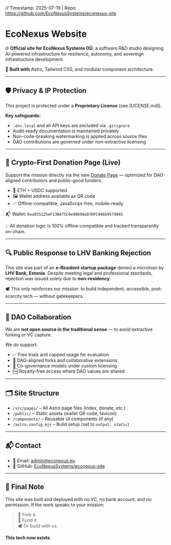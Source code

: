 // Timestamp: 2025-07-19 | Repo: https://github.com/EcoNexusSystems/econexus-site

# EcoNexus Website

🌐 **Official site for EcoNexus Systems OÜ**, a software R&D studio designing AI-powered infrastructure for resilience, autonomy, and sovereign infrastructure development.

🔧 **Built with** Astro, Tailwind CSS, and modular component architecture.

---

## 🛡️ Privacy & IP Protection

This project is protected under a **Proprietary License** (see [LICENSE.md]).

**Key safeguards:**
- `.env.local` and all API keys are excluded via `.gitignore`
- Audit-ready documentation is maintained privately
- Non-code-breaking watermarking is applied across source files
- DAO contributions are governed under non-extractive licensing

---

## 💸 Crypto-First Donation Page (Live)

Support the mission directly via the new [Donate Page](https://econexus.eu/donate) — optimized for DAO-aligned contributors and public-good funders.

- 🔐 ETH + USDC supported
- 🖼️ Wallet address available as QR code
- ✅ Offline-compatible, JavaScript-free, mobile-ready

📬 Wallet: `0xa935125eF13B475C6e90698eD7DFC946b9579865`

💡 All donation logic is 100% offline-compatible and tracked transparently on-chain.

---

## 🔍 Public Response to LHV Banking Rejection

This site was part of an **e-Resident startup package** denied a microloan by **LHV Bank, Estonia**. Despite meeting legal and professional standards, rejection was issued solely due to **non-residency**.

🕊️ This only reinforces our mission: to build independent, accessible, post-scarcity tech — without gatekeepers.

---

## 🤝 DAO Collaboration

We are **not open source in the traditional sense** — to avoid extractive forking or VC capture.

We *do* support:
- ✅ Free trials and capped usage for evaluation
- 🤝 DAO-aligned forks and collaborative extensions
- 🧩 Co-governance models under custom licensing
- 🆓 Royalty-free access where DAO values are shared

---

## 🗂️ Site Structure

- `/src/pages/` – All Astro page files (index, donate, etc.)
- `/public/` – Static assets (wallet QR code, favicon)
- `/components/` – Reusable UI components (if any)
- `/astro.config.mjs` – Build setup (set to `output: static`)

---

## 📬 Contact

- 📧 Email: [admin@econexus.eu](mailto:admin@econexus.eu)  
- 🧠 GitHub: [EcoNexusSystems/econexus-site](https://github.com/EcoNexusSystems/econexus-site)

---

## 🧠 Final Note

This site was built and deployed with no VC, no bank account, and no permission. If the work speaks to your mission:

> 🧱 Fork it.  
> 🧭 Fund it.  
> 🕊️ Or build with us.

**This tech now exists.**
